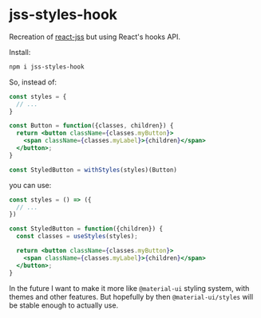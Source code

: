 # jss-styles-hook
Recreation of [react-jss](https://github.com/cssinjs/jss/tree/master/packages/react-jss) but using
React's hooks API.

Install:
```sh
npm i jss-styles-hook
```

So, instead of:
```jsx
const styles = {
  // ...
}

const Button = function({classes, children}) {
  return <button className={classes.myButton}>
    <span className={classes.myLabel}>{children}</span>
  </button>;
}

const StyledButton = withStyles(styles)(Button)
```

you can use:
```jsx
const styles = () => ({
  // ...
})

const StyledButton = function({children}) {
  const classes = useStyles(styles);

  return <button className={classes.myButton}>
    <span className={classes.myLabel}>{children}</span>
  </button>;
}
```

In the future I want to make it more like `@material-ui` styling system, with themes and other
features. But hopefully by then `@material-ui/styles` will be stable enough to actually use.

